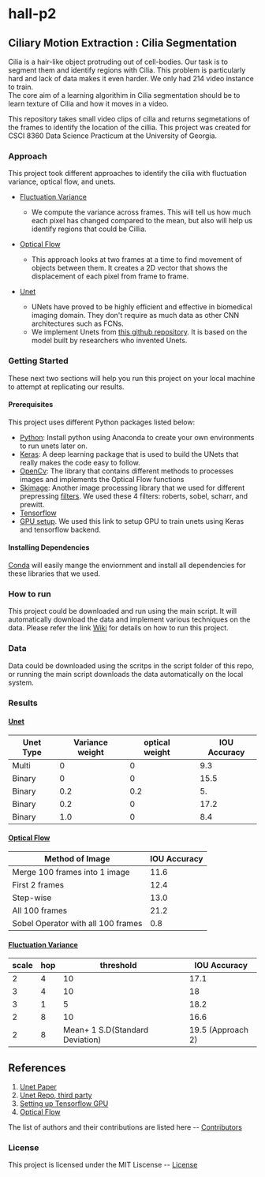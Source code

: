 # hall-p2

## Ciliary Motion Extraction : Cilia Segmentation

Cilia is a hair-like object protruding out of cell-bodies. Our task is to segment them and identify regions with Cilia. This problem is particularly hard and lack of data makes it even harder. We only had 214 video instance to train.  
The core aim of a learning algorithim in Cilia segmentation should be to learn texture of Cilia and how it moves in a video. 

This repository takes small video clips of cilla and returns segmetations of the frames to identify the location of the cillia. This project was created for CSCI 8360 Data Science Practicum at the University of Georgia. 

### Approach
This project took different approaches to identify the cilia with fluctuation variance, optical flow, and unets. 
  * [Fluctuation Variance](https://github.com/dsp-uga/hall-p2/wiki/Variance)
    * We compute the variance across frames. This will tell us how much each pixel has changed compared to the mean, but also will help us identify regions that could be Cillia. 
  * [Optical Flow](https://github.com/dsp-uga/hall-p2/wiki/Optical-Flow)
    * This approach looks at two frames at a time to find movement of objects between them. It creates a 2D vector that shows the displacement of each pixel from frame to frame. 
     
  * [Unet](https://github.com/dsp-uga/hall-p2/wiki/Unet)
    * UNets have proved to be highly efficient and effective in biomedical imaging domain. They don't require as much data as other CNN architectures such as FCNs. 
    * We implement Unets from [this github repository](https://github.com/zhixuhao/unet). It is based on the model built by researchers who invented Unets. 

### Getting Started
These next two sections will help you run this project on your local machine to attempt at replicating our results. 

#### Prerequisites
This project uses different Python packages listed below:
  * [Python](https://docs.anaconda.com/anaconda/install/windows/): Install python using Anaconda to create your own environments to run unets later on. 
  * [Keras](https://keras.io/): A deep learning package that is used to build the UNets that really makes the code easy to follow.
  * [OpenCv](https://opencv.org/): The library that contains different methods to processes images and implements the Optical Flow functions
  * [Skimage](https://scikit-image.org/): Another image processing library that we used for different prepressing [filters](http://scikit-image.org/docs/dev/api/skimage.filters.html). We used these 4 filters: roberts, sobel, scharr, and prewitt. 
 * [Tensorflow](https://www.tensorflow.org/)  
 * [GPU setup](https://medium.com/@raza.shahzad/setting-up-tensorflow-gpu-keras-in-conda-on-windows-10-75d4fd498198). We used this link to setup GPU to train unets using Keras and tensorflow backend. 
#### Installing Dependencies
[Conda](https://conda.io/en/latest/) will easily mange the enviornment and install all dependencies for these libraries that we used. 

### How to run
This project could be downloaded and run using the main script. It will automatically download the data and 
implement various techniques on the data.
Please refer the link [Wiki](https://github.com/dsp-uga/hall-p2/wiki/How-to-run) for details on how to run this project.

### Data 
Data could be downloaded using the scritps in the script folder of this repo, or running the main script downloads the data automatically on the local system.

### Results 

#### [Unet](https://github.com/dsp-uga/hall-p2/wiki/Unet)

|Unet Type   | Variance weight  | optical weight  |   | IOU Accuracy  |
|---|---|---|---|---|
| Multi  |  0 | 0  |   | 9.3  |
| Binary  | 0  | 0  |   | 15.5  |
|  Binary |  0.2 |  0.2|   |  5. |
|  Binary |  0.2 | 0|   |  17.2|
|  Binary |  1.0 | 0|   |  8.4|

#### [Optical Flow](https://github.com/dsp-uga/hall-p2/wiki/Optical-Flow)

|Method of Image | IOU Accuracy  |
|---|---|
| Merge 100 frames into 1 image| 11.6  |
| First 2 frames |  12.4  |
|  Step-wise |    13.0 |
|  All 100 frames |  21.2|
| Sobel Operator with all 100 frames | 0.8  |

#### [Fluctuation Variance](https://github.com/dsp-uga/hall-p2/wiki/Variance) 

|  scale | hop  | threshold  |   | IOU Accuracy |
|---|---|---|---|---|
|  2 |4   |10   |   |17.1  |
|  3 | 4  | 10  |   |18   |
|  3 | 1  |  5 |   | 18.2  |
|  2 | 8  | 10  |   | 16.6  |
|  2 | 8  | Mean+ 1 S.D(Standard Deviation) |   | 19.5 (Approach 2)  |


## References

1. [Unet Paper](https://arxiv.org/abs/1505.04597)
2. [Unet Repo, third party](https://github.com/zhixuhao/unet)
3. [Setting up Tensorflow GPU](https://medium.com/@raza.shahzad/setting-up-tensorflow-gpu-keras-in-conda-on-windows-10-75d4fd498198)
4. [Optical Flow](https://en.wikipedia.org/wiki/Optical_flow)
 
The list of authors and their contributions are listed here -- [Contributors](CONTRIBUTORS.md)
### License
This project is licensed under the MIT Liscense -- [License](LICENSE)
